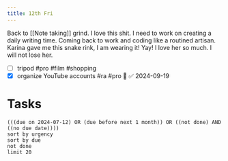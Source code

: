 ```yaml
---
title: 12th Fri
---
```

Back to [[Note taking]] grind. I love this shit. I need to work on creating a daily writing time. Coming back to work and coding like a routined artisan.
Karina gave me this snake rink, I am wearing it! Yay! I love her so much. I will not lose her.
- [ ] tripod #pro #film #shopping
- [x] organize YouTube accounts #ra #pro 🔼 ✅ 2024-09-19
# Tasks
```tasks
(((due on 2024-07-12) OR (due before next 1 month)) OR ((not done) AND ((no due date))))
sort by urgency
sort by due
not done
limit 20
```